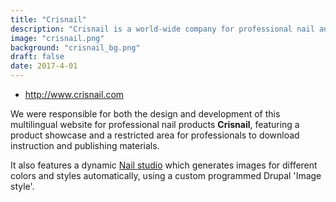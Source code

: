 ```yaml
---
title: "Crisnail"
description: "Crisnail is a world-wide company for professional nail and beauty products. We provided the design and development of the website, including a dynamic 'Nail studio'."
image: "crisnail.png"
background: "crisnail_bg.png"
draft: false
date: 2017-4-01
---
```


- http://www.crisnail.com

We were responsible for both the design and development of this multilingual website for professional nail products **Crisnail**, featuring a product showcase and a restricted area for professionals to download instruction and publishing materials.

It also features a dynamic <a href="http://www.crisnail.com/en/nail-studio/colorlast" target="_blank">Nail studio</a> which generates images for different colors and styles automatically, using a custom programmed Drupal 'Image style'.
